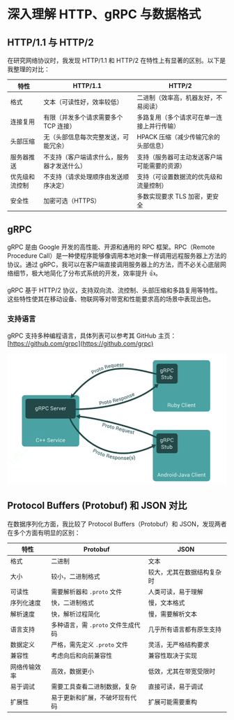 # 深入理解 HTTP、gRPC 与数据格式

## HTTP/1.1 与 HTTP/2

在研究网络协议时，我发现 HTTP/1.1 和 HTTP/2 在特性上有显著的区别。以下是我整理的对比：

| **特性**       | **HTTP/1.1**                               | **HTTP/2**                                   |
| -------------- | ------------------------------------------ | -------------------------------------------- |
| 格式           | 文本（可读性好，效率较低）                 | 二进制（效率高，机器友好，不易阅读）         |
| 连接复用       | 有限（并发多个请求需要多个 TCP 连接）      | 多路复用（多个请求可在单一连接上并行传输）   |
| 头部压缩       | 无（头部信息每次完整发送，可能冗余）       | HPACK 压缩（减少传输冗余的头部信息）         |
| 服务器推送     | 不支持（客户端请求什么，服务器才发送什么） | 支持（服务器可主动发送客户端可能需要的资源） |
| 优先级和流控制 | 不支持（请求处理顺序由发送顺序决定）       | 支持（可设置数据流的优先级和流量控制）       |
| 安全性         | 加密可选（HTTPS）                          | 多数实现要求 TLS 加密，更安全                |

## gRPC

gRPC 是由 Google 开发的高性能、开源和通用的 RPC 框架。RPC（Remote Procedure Call）是一种使程序能够像调用本地对象一样调用远程服务器上方法的协议。通过 gRPC，我可以在客户端直接调用服务器上的方法，而不必关心底层网络细节，极大地简化了分布式系统的开发，效率提升 👍。

gRPC 基于 HTTP/2 协议，支持双向流、流控制、头部压缩和多路复用等特性。这些特性使其在移动设备、物联网等对带宽和性能要求高的场景中表现出色。

### 支持语言

gRPC 支持多种编程语言，具体列表可以参考其 GitHub 主页：[https://github.com/grpc](https://github.com/grpc)

![](../images/68f7dc7405219d304dac2ece99922f0d.png)

## Protocol Buffers (Protobuf) 和 JSON 对比

在数据序列化方面，我比较了 Protocol Buffers（Protobuf）和 JSON，发现两者在多个方面有明显的区别：

| **特性**     | **Protobuf**                       | **JSON**                   |
| ------------ | ---------------------------------- | -------------------------- |
| 格式         | 二进制                             | 文本                       |
| 大小         | 较小，二进制格式                   | 较大，尤其在数据结构复杂时 |
| 可读性       | 需要解析器和 `.proto` 文件         | 人类可读，易于理解         |
| 序列化速度   | 快，二进制格式                     | 慢，文本格式               |
| 解析速度     | 快，解析过程简化                   | 慢，需要解析文本           |
| 语言支持     | 多种语言，需 `.proto` 文件生成代码 | 几乎所有语言都有原生支持   |
| 数据定义     | 严格，需先定义 `.proto` 文件       | 灵活，无严格结构要求       |
| 兼容性       | 考虑向后和向前兼容性               | 兼容性取决于实现           |
| 网络传输效率 | 高效，数据更小                     | 低效，尤其在带宽受限时     |
| 易于调试     | 需要工具查看二进制数据，复杂       | 直接可读，易于调试         |
| 扩展性       | 易于更新和扩展，不破坏现有代码     | 扩展可能需要重构           |
